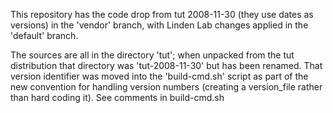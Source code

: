 
This repository has the code drop from tut 2008-11-30 (they use dates
as versions) in the 'vendor' branch, with Linden Lab changes applied
in the 'default' branch.

The sources are all in the directory 'tut'; when unpacked from the tut
distribution that directory was 'tut-2008-11-30' but has been renamed.
That version identifier was moved into the 'build-cmd.sh' script as
part of the new convention for handling version numbers (creating a
version_file rather than hard coding it). See comments in build-cmd.sh
